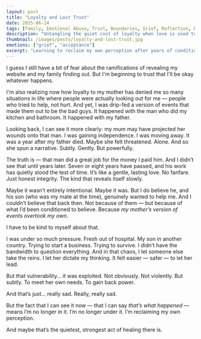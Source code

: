 ```yaml
---
layout: post
title: "Loyalty and Lost Trust"
date: 2025-06-14
tags: [Family, Emotional Abuse, Trust, Boundaries, Grief, Reflection, Healing]
description: "Untangling the quiet cost of loyalty when love is used to control — and learning to trust your own perception again."
thumbnail: /images/posts/loyalty-and-lost-trust.jpg
emotions: ["grief", "acceptance"]
excerpt: "Learning to reclaim my own perception after years of conditioned narratives."
---
```


I guess I still have a bit of fear about the ramifications of revealing my website and my family finding out. But I'm beginning to trust that I'll be okay whatever happens.

I'm also realizing now how loyalty to my mother has denied me so many situations in life where people were actually looking out for me — people who tried to help, not hurt. And yet, I was drip-fed a version of events that made them out to be the bad guys. It happened with the man who did my kitchen and bathroom. It happened with my father. 

Looking back, I can see it more clearly: my mum may have projected her wounds onto that man. I was gaining independence. I was moving away. It was a year after my father died. Maybe she felt threatened. Alone. And so she spun a narrative. Subtly. Gently. But powerfully.

The truth is — that man did a great job for the money I paid him. And I didn’t see that until years later. Seven or eight years have passed, and his work has quietly stood the test of time. It’s like a gentle, lasting love. No fanfare. Just honest integrity. The kind that reveals itself slowly. 

Maybe it wasn’t entirely intentional. Maybe it was. But I do believe he, and his son (who was my mate at the time), genuinely wanted to help me. And I couldn’t believe that back then. Not because of them — but because of what I’d been conditioned to believe. Because *my mother’s version of events overtook my own*. 

I have to be kind to myself about that.

I was under so much pressure. Fresh out of hospital. My son in another country. Trying to start a business. Trying to survive. I didn’t have the bandwidth to question everything. And in that chaos, I let someone else take the reins. I let her dictate my thinking. It felt easier — safer — to let her lead.

But that vulnerability… it was exploited. Not obviously. Not violently. But subtly. To meet her own needs. To gain back power. 

And that’s just… really sad. Really, really sad.

But the fact that I can see it now — that I can say *that’s what happened* — means I’m no longer in it. I’m no longer under it. I’m reclaiming my own perception.

And maybe that’s the quietest, strongest act of healing there is.